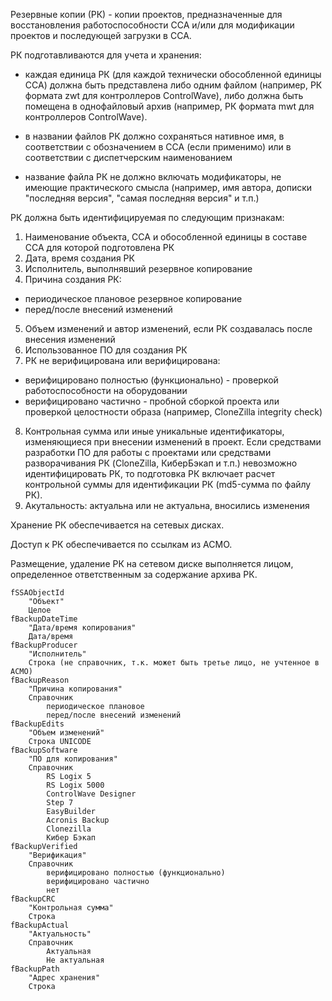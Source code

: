 Резервные копии (РК) - копии проектов, предназначенные для восстановления работоспособности ССА и/или для модификации проектов и последующей загрузки в ССА.

РК подготавливаются для учета и хранения:

- каждая единица РК (для каждой технически обособленной единицы ССА) должна быть представлена либо одним файлом (например, РК формата zwt для контроллеров ControlWave), либо должна быть помещена в однофайловый архив (например, РК формата mwt для контроллеров ControlWave).

- в названии файлов РК должно сохраняться нативное имя, в соответствии с обозначением в ССА (если применимо) или в соответствии с диспетчерским наименованием

- название файла РК не должно включать модификаторы, не имеющие практического смысла (например, имя автора, дописки "последняя версия", "самая последняя версия" и т.п.)

РК должна быть идентифицируемая по следующим признакам:

1. Наименование объекта, ССА и обособленной единицы в составе ССА для которой подготовлена РК
2. Дата, время создания РК
3. Исполнитель, выполнявший резервное копирование
4. Причина создания РК:
- периодическое плановое резервное копирование
- перед/после внесений изменений
5. Объем изменений и автор изменений, если РК создавалась после внесения изменений
6. Использованное ПО для создания РК
7. РК не верифицирована или верифицирована:
- верифицировано полностью (функционально) - проверкой работоспособности на оборудовании
- верифицировано частично - пробной сборкой проекта или проверкой целостности образа (например, CloneZilla integrity check)
8. Контрольная сумма или иные уникальные идентификаторы, изменяющиеся при внесении изменений в проект. Если средствами разработки ПО для работы с проектами или средствами разворачивания РК (CloneZilla, КиберБэкап и т.п.) невозможно идентифицировать РК, то подготовка РК включает расчет контрольной суммы для идентификации РК (md5-сумма по файлу РК).
9. Акутальность: актуальна или не актуальна, вносились изменения

Хранение РК обеспечивается на сетевых дисках.

Доступ к РК обеспечивается по ссылкам из АСМО.

Размещение, удаление РК на сетевом диске выполняется лицом, определенное ответственным за содержание архива РК.

```
fSSAObjectId
	"Объект"
	Целое
fBackupDateTime
	"Дата/время копирования"
	Дата/время
fBackupProducer
	"Исполнитель"
	Строка (не справочник, т.к. может быть третье лицо, не учтенное в АСМО)
fBackupReason
	"Причина копирования"
	Справочник
		периодическое плановое
		перед/после внесений изменений
fBackupEdits
	"Объем изменений"
	Строка UNICODE
fBackupSoftware
	"ПО для копирования"
	Справочник
		RS Logix 5
		RS Logix 5000
		ControlWave Designer
		Step 7
		EasyBuilder
		Acronis Backup
		Clonezilla
		Кибер Бэкап
fBackupVerified
	"Верификация"
	Справочник
		верифицировано полностью (функционально)
		верифицировано частично
		нет
fBackupCRC
	"Контрольная сумма"
	Строка
fBackupActual
	"Актуальность"
	Справочник
		Актуальная
		Не актуальная
fBackupPath
	"Адрес хранения"
	Строка
```
